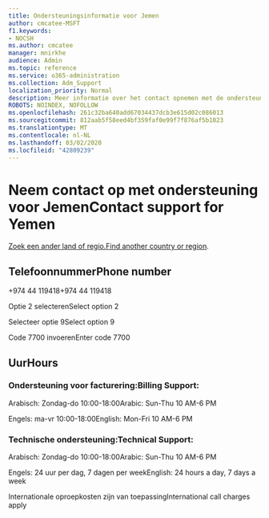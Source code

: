 ```yaml
---
title: Ondersteuningsinformatie voor Jemen
author: cmcatee-MSFT
f1.keywords:
- NOCSH
ms.author: cmcatee
manager: mnirkhe
audience: Admin
ms.topic: reference
ms.service: o365-administration
ms.collection: Adm_Support
localization_priority: Normal
description: Meer informatie over het contact opnemen met de ondersteuning van uw land of regio.
ROBOTS: NOINDEX, NOFOLLOW
ms.openlocfilehash: 261c32ba640add67034437dcb3e615d02c086013
ms.sourcegitcommit: 812aab5f58eed4bf359faf0e99f7f876af5b1023
ms.translationtype: MT
ms.contentlocale: nl-NL
ms.lasthandoff: 03/02/2020
ms.locfileid: "42809239"
---
```

# <a name="contact-support-for-yemen"></a><span data-ttu-id="89fe6-103">Neem contact op met ondersteuning voor Jemen</span><span class="sxs-lookup"><span data-stu-id="89fe6-103">Contact support for Yemen</span></span>

<span data-ttu-id="89fe6-104">[Zoek een ander land of regio.](../contact-support-for-business-products.md)</span><span class="sxs-lookup"><span data-stu-id="89fe6-104">[Find another country or region](../contact-support-for-business-products.md).</span></span>

## <a name="phone-number"></a><span data-ttu-id="89fe6-105">Telefoonnummer</span><span class="sxs-lookup"><span data-stu-id="89fe6-105">Phone number</span></span>
<span data-ttu-id="89fe6-106">+974 44 119418</span><span class="sxs-lookup"><span data-stu-id="89fe6-106">+974 44 119418</span></span>

<span data-ttu-id="89fe6-107">Optie 2 selecteren</span><span class="sxs-lookup"><span data-stu-id="89fe6-107">Select option 2</span></span>

<span data-ttu-id="89fe6-108">Selecteer optie 9</span><span class="sxs-lookup"><span data-stu-id="89fe6-108">Select option 9</span></span>

<span data-ttu-id="89fe6-109">Code 7700 invoeren</span><span class="sxs-lookup"><span data-stu-id="89fe6-109">Enter code 7700</span></span>

## <a name="hours"></a><span data-ttu-id="89fe6-110">Uur</span><span class="sxs-lookup"><span data-stu-id="89fe6-110">Hours</span></span>
### <a name="billing-support"></a><span data-ttu-id="89fe6-111">Ondersteuning voor facturering:</span><span class="sxs-lookup"><span data-stu-id="89fe6-111">Billing Support:</span></span>

<span data-ttu-id="89fe6-112">Arabisch: Zondag-do 10:00-18:00</span><span class="sxs-lookup"><span data-stu-id="89fe6-112">Arabic: Sun-Thu 10 AM-6 PM</span></span>

<span data-ttu-id="89fe6-113">Engels: ma-vr 10:00-18:00</span><span class="sxs-lookup"><span data-stu-id="89fe6-113">English: Mon-Fri 10 AM-6 PM</span></span>

### <a name="technical-support"></a><span data-ttu-id="89fe6-114">Technische ondersteuning:</span><span class="sxs-lookup"><span data-stu-id="89fe6-114">Technical Support:</span></span>

<span data-ttu-id="89fe6-115">Arabisch: Zondag-do 10:00-18:00</span><span class="sxs-lookup"><span data-stu-id="89fe6-115">Arabic: Sun-Thu 10 AM-6 PM</span></span>

<span data-ttu-id="89fe6-116">Engels: 24 uur per dag, 7 dagen per week</span><span class="sxs-lookup"><span data-stu-id="89fe6-116">English: 24 hours a day, 7 days a week</span></span>

<span data-ttu-id="89fe6-117">Internationale oproepkosten zijn van toepassing</span><span class="sxs-lookup"><span data-stu-id="89fe6-117">International call charges apply</span></span>
